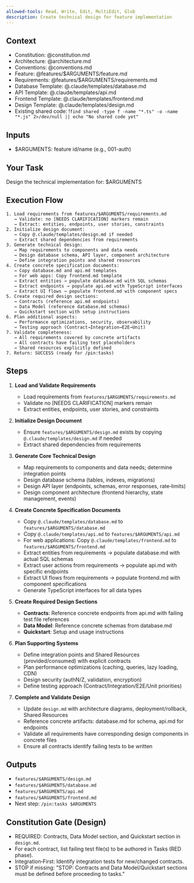 ```yaml
---
allowed-tools: Read, Write, Edit, MultiEdit, Glob
description: Create technical design for feature implementation
---
```


## Context

- Constitution: @constitution.md
- Architecture: @architecture.md
- Conventions: @conventions.md
- Feature: @features/$ARGUMENTS/feature.md
- Requirements: @features/$ARGUMENTS/requirements.md
- Database Template: @.claude/templates/database.md
- API Template: @.claude/templates/api.md
- Frontend Template: @.claude/templates/frontend.md
- Design Template: @.claude/templates/design.md
- Existing shared code: !`find shared -type f -name "*.ts" -o -name "*.js" 2>/dev/null || echo "No shared code yet"`

## Inputs

- $ARGUMENTS: feature id/name (e.g., 001-auth)

## Your Task

Design the technical implementation for: $ARGUMENTS

## Execution Flow
```
1. Load requirements from features/$ARGUMENTS/requirements.md
   → Validate: no [NEEDS CLARIFICATION] markers remain
   → Extract: entities, endpoints, user stories, constraints
2. Initialize design document:
   → Copy @.claude/templates/design.md if needed
   → Extract shared dependencies from requirements
3. Generate technical design:
   → Map requirements to components and data needs
   → Design database schema, API layer, component architecture
   → Define integration points and shared resources
4. Create concrete specification documents:
   → Copy database.md and api.md templates
   → For web apps: Copy frontend.md template
   → Extract entities → populate database.md with SQL schemas
   → Extract endpoints → populate api.md with TypeScript interfaces
   → Extract UI flows → populate frontend.md with component specs
5. Create required design sections:
   → Contracts (reference api.md endpoints)
   → Data Model (reference database.md schemas)
   → Quickstart section with setup instructions
6. Plan additional aspects:
   → Performance optimizations, security, observability
   → Testing approach (Contract→Integration→E2E→Unit)
7. Validate completeness:
   → All requirements covered by concrete artifacts
   → All contracts have failing test placeholders
   → Shared resources explicitly defined
7. Return: SUCCESS (ready for /pin:tasks)
```

## Steps

1. **Load and Validate Requirements**
   - Load requirements from `features/$ARGUMENTS/requirements.md`
   - Validate no [NEEDS CLARIFICATION] markers remain
   - Extract entities, endpoints, user stories, and constraints

2. **Initialize Design Document**
   - Ensure `features/$ARGUMENTS/design.md` exists by copying `@.claude/templates/design.md` if needed
   - Extract shared dependencies from requirements

3. **Generate Core Technical Design**
   - Map requirements to components and data needs; determine integration points
   - Design database schema (tables, indexes, migrations)
   - Design API layer (endpoints, schemas, error responses, rate‑limits)
   - Design component architecture (frontend hierarchy, state management, events)

4. **Create Concrete Specification Documents**
   - Copy `@.claude/templates/database.md` to `features/$ARGUMENTS/database.md`
   - Copy `@.claude/templates/api.md` to `features/$ARGUMENTS/api.md`
   - For web applications: Copy `@.claude/templates/frontend.md` to `features/$ARGUMENTS/frontend.md`
   - Extract entities from requirements → populate database.md with actual SQL schemas
   - Extract user actions from requirements → populate api.md with specific endpoints
   - Extract UI flows from requirements → populate frontend.md with component specifications
   - Generate TypeScript interfaces for all data types

5. **Create Required Design Sections**
   - **Contracts**: Reference concrete endpoints from api.md with failing test file references
   - **Data Model**: Reference concrete schemas from database.md
   - **Quickstart**: Setup and usage instructions

6. **Plan Supporting Systems**
   - Define integration points and Shared Resources (provided/consumed) with explicit contracts
   - Plan performance optimizations (caching, queries, lazy loading, CDN)
   - Design security (authN/Z, validation, encryption)
   - Define testing approach (Contract/Integration/E2E/Unit priorities)

7. **Complete and Validate Design**
   - Update `design.md` with architecture diagrams, deployment/rollback, Shared Resources
   - Reference concrete artifacts: database.md for schema, api.md for endpoints
   - Validate all requirements have corresponding design components in concrete files
   - Ensure all contracts identify failing tests to be written

## Outputs

- `features/$ARGUMENTS/design.md`
- `features/$ARGUMENTS/database.md`
- `features/$ARGUMENTS/api.md`
- `features/$ARGUMENTS/frontend.md`
- Next step: `/pin:tasks $ARGUMENTS`

## Constitution Gate (Design)

- REQUIRED: Contracts, Data Model section, and Quickstart section in `design.md`.
- For each contract, list failing test file(s) to be authored in Tasks (RED phase).
- Integration‑First: Identify integration tests for new/changed contracts.
- STOP if missing:
  "STOP: Contracts and Data Model/Quickstart sections must be defined before proceeding to tasks."

